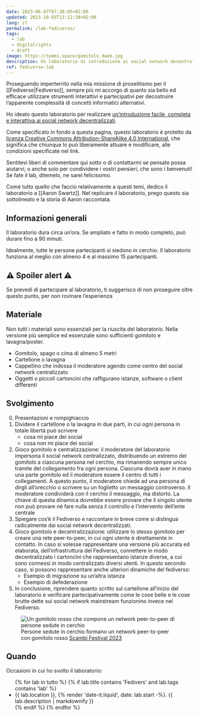 ```yaml
---
date: 2023-06-07T07:38:05+02:00
updated: 2023-10-03T13:12:38+02:00
lang: it
permalink: /lab-fediverso/
tags:
  - lab
  - digitalrights
  - draft
image: https://tommi.space/gomitolo_dweb.jpg
description: Un laboratorio di introduzione ai social network decentralizzati
ref: fediverse-lab
---
```

Proseguendo imperterrito nella mia missione di proselitismo per il [[Fediverse|Fediverso]], sempre più mi accorgo di quanto sia bello ed efficace utilizzare strumenti interattivi e partecipativi per decostruire l’apparente complessità di concetti informatici alternativi.

Ho ideato questo laboratorio per realizzare <u>un’introduzione facile, completa e interattiva ai social network decentralizzati</u>.

<div class='yellow box'>
	<p>Come specificato in fondo a questa pagina, questo laboratorio è protetto da <a href='https://creativecommons.org/licenses/by-sa/4.0/deed.it'>licenza Creative Commons Attribution-ShareAlike 4.0 International</a>, che significa che chiunque lo può liberamente attuare e modificare, alle condizioni specificate nel link.</p>
	<p>Sentitevi liberi di commentare qui sotto o di contattarmi se pensate possa aiutarvi, o anche solo per condividere i vostri pensieri, che sono i benvenuti! Se fate il lab, ditemelo, ne sarei felicissimo.</p>
</div>

Come tutto quello che faccio relativamente a questi temi, dedico il laboratorio a [[Aaron Swartz]]. Nel replicare il laboratorio, prego questo sia sottolineato e la storia di Aaron raccontata.

## Informazioni generali

Il laboratorio dura circa un’ora. Se ampliato e fatto in modo completo, può durare fino a 90 minuti.

Idealmente, tutte le persone partecipanti si siedono in cerchio. Il laboratorio funziona al meglio con almeno 4 e al massimo 15 partecipanti.

<div class='red box'>
	<h2 lang='en'>⚠️ Spoiler alert ⚠️</h2>
	<p>Se prevedi di partecipare al laboratorio, ti suggerisco di non proseguire oltre questo punto, per non rovinare l’esperienza</p>
</div>

## Materiale

Non tutti i materiali sono essenziali per la riuscita del laboratorio. Nella versione più semplice ed essenziale sono sufficienti gomitolo e lavagna/poster.

- Gomitolo, spago o cima di almeno 5 metri
- Cartellone o lavagna
- Cappellino che indossa il moderatore agendo come centro del social network centralizzato
- Oggetti o piccoli cartoncini che raffigurano istanze, software o client differenti

## Svolgimento

0. Presentazioni e rompighiaccio
1. Dividere il cartellone o la lavagna in due parti, in cui ogni persona in totale libertà può scrivere
	- cosa mi piace dei social
	- cosa non mi piace dei social
2. Gioco gomitolo e centralizzazione: il moderatore del laboratorio impersona il social network centralizzato, distribuendo un estremo del gomitolo a ciascuna persona nel cerchio, ma rimanendo sempre unico tramite del collegamento fra ogni persona. Ciascunə dovrà aver in mano una parte gomitolo ed il moderatore essere il centro di tutti i collegamenti. A questo punto, il moderatore chiede ad una persona di dirgli all’orecchio o scrivere su un foglietto un messaggio controverso. Il moderatore condividerà con il cerchio il messaggio, ma distorto. La chiave di questa dinamica dovrebbe essere provare che il singolo utente non può provare né fare nulla senza il controllo e l’intervento dell’ente centrale
3. Spiegare cos’è il Fediverso e raccontare in breve come si distingua radicalmente dai social network decentralizzati.
4. Gioco gomitolo e decentralizzazione: utilizzare lo stesso gomitolo per creare una rete peer-to-peer, in cui ogni utente è direttamente in contatto. In caso si volesse rappresentare una versione più accurata ed elaborata, dell’infrastruttura del Fediverso, connettere in modo decentralizzato i cartoncini che rappresentano istanze diverse, a cui sono connessi in modo centralizzato diversi utenti. In questo secondo caso, si possono rappresentare anche ulteriori dinamiche del fediverso:
	- Esempio di migrazione su un’altra istanza
	- Esempio di defederazione
5. In conclusione, riprendere quanto scritto sul cartellone all’inizio del laboratorio e verificare partecipativamente come le cose belle e le cose brutte dette sui social network mainstream funzionino invece nel Fediverso.

<figure>
	<img alt='Un gomitolo rosso che compone un network peer-to-peer di persone sedute in cerchio' src='/gomitolo_dweb.jpg'>
	<figcaption>Persone sedute in cerchio formano un network peer-to-peer con gomitolo rosso <a href='https://scambi.org'>Scambi Festival 2023</a></figcaption>
</figure>

## Quando

Occasioni in cui ho svolto il laboratorio:

<ul>{% for lab in tutto %}
	{% if lab.title contains 'Fedivers' and lab.tags contains 'lab' %}
		<li>{{ lab.location }}, <time datetime='{{ lab.start | date: '%Y-%m-%dT%H:%M:%S%:z' }}'>{% render 'date-it.liquid', date: lab.start -%}</time>. {{ lab.description | markdownify }}</li>
	{% endif %}
{% endfor %}</ul>
